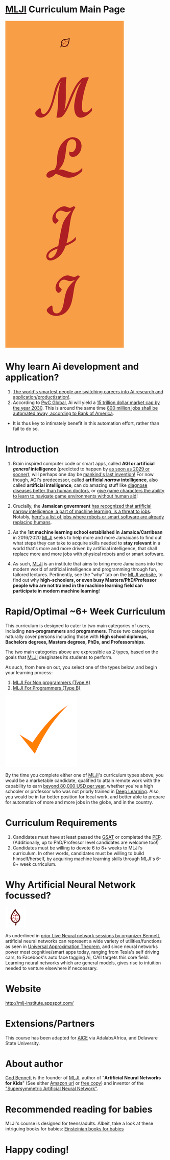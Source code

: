 # [MLJI](http://mlj-institute.appspot.com/) Curriculum Main Page

![Alt Text](https://github.com/JordanMicahBennett/Machine-Learning-Jamaica-Institute_Curriculum_MainPage/blob/master/data/email_marketing_style_01.png)


# Why learn Ai development and application?
1. [The world's smartest people are switching careers into Ai research and application/productization!](https://www.linkedin.com/posts/god-bennett_httpslnkdinebrmfzu-activity-6761811288260694016-70Ys).
2. According to [PwC Global](https://www.pwc.com/gx/en/issues/data-and-analytics/publications/artificial-intelligence-study.html), Ai will yield a [15 trillion dollar market cap by the year 2030](https://www.forbes.com/sites/greatspeculations/2019/02/25/ai-will-add-15-trillion-to-the-world-economy-by-2030/?sh=76b9bd4e1852). This is around the same time [800 million jobs shall be automated away, according to Bank of America](https://www.bbc.com/news/world-us-canada-42170100).
 * It is thus key to intimately benefit in this automation effort, rather than fail to do so.

 
# Introduction
1. Brain inspired computer code or smart apps, called **AGI or artificial _general_ intelligence** (predicted to happen by [as soon as 2029 or sooner](http://www.businessinsider.com/ray-kurzweil-thinks-well-have-human-level-ai-by-2029-2014-12)), will perhaps one day be [mankind's last invention!](https://www.youtube.com/watch?v=9snY7lhJA4c) For now though, AGI's predecessor, called **artificial _narrow_ intelligence**, also called **artificial intelligence**, can do amazing stuff like [diagnose diseases better than human doctors](https://futurism.com/ai-diagnose-heart-disease-lung-cancer-more-accurately-doctors/), or [give game characters the ability to learn to navigate game environments without human aid](https://www.youtube.com/watch?v=qv6UVOQ0F44)! 

2. Crucially, the **Jamaican government** [has recognized that artificial narrow intelligence, a part of machine learning, is a threat to jobs](http://jamaica-gleaner.com/article/news/20180418/beware-artificial-intelligence-wheatley-warns-bpo-sector). Notably, [here's a list of jobs where robots or smart software are already replacing humans](https://blog.cheapism.com/robots-taking-jobs/). 

3. As the **1st machine learning school established in Jamaica/Carribean** in 2016/2020 [MLJI](https://github.com/JordanMicahBennett/Machine-Learning-Jamaica-Institute_Curriculum_MainPage) seeks to help more and more Jamaicans to find out what steps they can take to acquire skills needed to **stay relevant** in a world that's more and more driven by artificial intelligence, that shall replace more and more jobs with physical robots and or smart software. 

4. As such, [MLJI](https://github.com/JordanMicahBennett/Machine-Learning-Jamaica-Institute_Curriculum_MainPage) is an institute that aims to bring more Jamaicans into the modern world of artificial intelligence and programming through fun, tailored lectures. Pertinently, see the "why" tab on the [MLJI website](hmlj-institute.appspot.com), to find out why **high-schoolers, or even busy Masters/PhD/Professor people who are not trained in the machine learning field can participate in modern machine learning**!



# Rapid/Optimal ~6+ Week Curriculum
This curriculum is designed to cater to two main categories of users, including **non-programmers** and **programmers**. Those two categories naturally cover persons including those with **High school diplomas, Bachelors degrees, Masters degrees, PhDs, and Professorships**.

The two main categories above are expressible as 2 types, based on the goals that [MLJI](http://mlj-institute.appspot.com/) desginates its students to perform.

As such, from here on out, you select one of the types below, and begin your learning process:

1. [MLJI For Non programmers (Type A)](https://github.com/JordanMicahBennett/Machine-Learning-Jamaica-Institute_Curriculum-Type-A_Non-Programmers)
2. [MLJI For Programmers (Type B)](https://github.com/JordanMicahBennett/Machine-Learning-Jamaica-Institute_Curriculum_MainProgrammerPage)

![Alt Text](https://github.com/JordanMicahBennett/Machine-Learning-Jamaica-Institute_Curriculum_MainPage/blob/master/data/tick.png)

By the time you complete either one of [MLJI](http://mlj-institute.appspot.com/)'s curriculum types above, you would be a marketable candidate, qualified to attain remote work with the capability to earn [beyond 80,000 USD per year](https://www.ziprecruiter.com/s/Remote-Data-Scientist-Salary), whether you're a high schooler or professor who was not priorly trained in [Deep Learning](https://en.wikipedia.org/wiki/Deep_learning). Also, you would be in far better position for local work, and better able to prepare for automation of more and more jobs in the globe, and in the country.


# Curriculum Requirements
1. Candidates must have at least passed the [GSAT](https://en.wikipedia.org/wiki/Grade_Six_Achievement_Test) or completed the [PEP](http://www.moe.gov.jm/primary-exit-profile-pep). (Additionally, up to PhD/Professor level candidates are welcome too!)
2. Candidates must be willing to devote 6 to 8+ weeks to MLJI's curriculum. In other words, candidates must be willing to build himself/herself, by acquiring machine learning skills through MLJI's 6-8+ week curriculum.


# Why Artificial Neural Network focussed?
![Alt Text](https://github.com/JordanMicahBennett/Machine-Learning-Jamaica-Institute_Curriculum-Type-A_Non-Programmers/blob/master/data/logo.png)


As underlined in [prior Live Neural network sessions by organizer Bennett](https://github.com/JordanMicahBennett/Live-Agile-Artificial-Neural-Network-Programming-Sessions), artificial neural networks can represent a wide variety of utilities/functions as seen in [Universal Approximation Theorem](https://en.wikipedia.org/wiki/Universal_approximation_theorem), and since neural networks power most cognitive/smart apps today, ranging from Tesla's self driving cars, to Facebook's auto face tagging Ai, CAII targets this core field. Learning neural networks which are general models, gives rise to intuition needed to venture elsewhere if neccessary.


# Website
http://mlj-institute.appspot.com/

# Extensions/Partners

This course has been adapted for [AICE](https://www.aiceafrica.com) via AdalabsAfrica, and Delaware State University.


# About author
[God Bennett](https://www.linkedin.com/in/god-bennett/) is the founder of [MLJI](http://mlj-institute.appspot.com/), author of "**Artificial Neural Networks for Kids**" (See either [Amazon url](https://www.amazon.com/dp/B077FX57ZZ) or [free copy](https://www.researchgate.net/publication/321162382_Artificial_Neural_Nets_For_Kids)) and inventor of the ["Supersymmetric Artificial Neural Network"](https://github.com/JordanMicahBennett/Supersymmetric-artificial-neural-network). 

# Recommended reading for babies
MLJI's course is designed for teens/adults. Albeit, take a look at these intriguing books for babies: [Einsteinian books for babies](https://medium.com/@jordanmicahbennett/einsteinian-books-for-babies-4aa18c3c23c)

# Happy coding!



